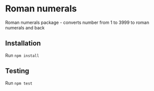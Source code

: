# Roman numerals

Roman numerals package - converts number from 1 to 3999 to roman numerals and back

## Installation
Run `npm install`

## Testing
Run `npm test`